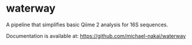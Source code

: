# waterway
A pipeline that simplifies basic Qiime 2 analysis for 16S sequences.

Documentation is available at: https://github.com/michael-nakai/waterway

